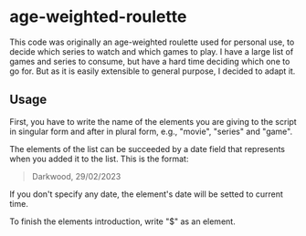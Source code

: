 # age-weighted-roulette

This code was originally an age-weighted roulette used for personal use, to decide which series to watch and which games to play. I have a large list of games and series to consume, but have a hard time deciding which one to go for.
But as it is easily extensible to general purpose, I decided to adapt it.

## Usage

First, you have to write the name of the elements you are giving to the script in singular form and after in plural form, e.g., "movie", "series" and "game".

The elements of the list can be succeeded by a date field that represents when you added it to the list. This is the format:
> Darkwood, 29/02/2023

If you don't specify any date, the element's date will be setted to current time.

To finish the elements introduction, write "$" as an element.
